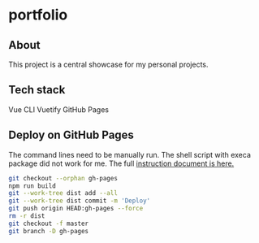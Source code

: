 # portfolio

## About

This project is a central showcase for my personal projects.

## Tech stack

Vue CLI
Vuetify
GitHub Pages

## Deploy on GitHub Pages

The command lines need to be manually run. The shell script with execa package did not work for me. The full [instruction document is here.](https://dev.to/rolanddoda/deploy-to-github-pages-like-a-pro-with-github-actions-4hdg)

```bash
git checkout --orphan gh-pages
npm run build
git --work-tree dist add --all
git --work-tree dist commit -m 'Deploy'
git push origin HEAD:gh-pages --force
rm -r dist
git checkout -f master
git branch -D gh-pages
```
